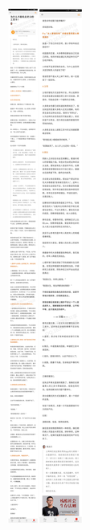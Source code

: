 ![](../../images/2017年02月/GX0228-为什么不能收走老公的工资卡？.jpg)
![](../../images/2017年02月/GX0228-为什么不能收走老公的工资卡？2.jpg)
